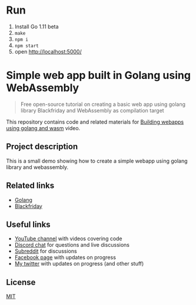 # Run

1. Install Go 1.11 beta
2. `make`
3. `npm i`
4. `npm start`
5. open [http://localhost:5000/](http://localhost:5000/)

# Simple web app built in Golang using WebAssembly

> Free open-source tutorial on creating a basic web app using golang library Blackfriday and WebAssembly as compilation target

This repository contains code and related materials for [Building webapps using golang and wasm](https://youtu.be/_3aVmnPufQI) video.

## Project description

This is a small demo showing how to create a simple webapp using golang library and webassembly.

## Related links

* [Golang](https://golang.org/)
* [Blackfriday](https://github.com/russross/blackfriday)

## Useful links

* [YouTube channel](https://www.youtube.com/c/TimErmilov) with videos covering code
* [Discord chat](https://discord.gg/hnKCXqQ) for questions and live discussions
* [Subreddit](https://www.reddit.com/r/BuildingWithJS/) for discussions
* [Facebook page](https://www.facebook.com/buildingproductswithjs/) with updates on progress
* [My twitter](https://twitter.com/yamalight) with updates on progress (and other stuff)

## License

[MIT](https://opensource.org/licenses/mit-license)
